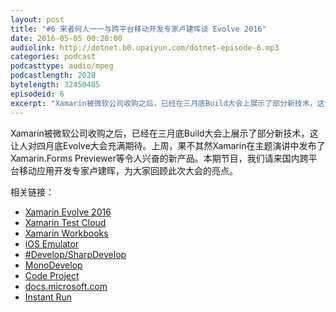 ```yaml
---
layout: post
title: "#6 来者何人一一与跨平台移动开发专家卢建晖谈 Evolve 2016"
date: 2016-05-05 00:20:00
audiolink: http://dotnet.b0.upaiyun.com/dotnet-episode-6.mp3
categories: podcast 
podcasttype: audio/mpeg
podcastlength: 2028
bytelength: 32450485  
episodeid: 6
excerpt: "Xamarin被微软公司收购之后，已经在三月底Build大会上展示了部分新技术，这让人对四月底Evolve大会充满期待。上周，果不其然Xamarin在主题演讲中发布了Xamarin.Forms Previewer等令人兴奋的新产品。本期节目，我们请来国内跨平台移动应用开发专家卢建晖，为大家回顾此次大会的亮点。"
---
```


Xamarin被微软公司收购之后，已经在三月底Build大会上展示了部分新技术，这让人对四月底Evolve大会充满期待。上周，果不其然Xamarin在主题演讲中发布了Xamarin.Forms Previewer等令人兴奋的新产品。本期节目，我们请来国内跨平台移动应用开发专家卢建晖，为大家回顾此次大会的亮点。

相关链接：

* [Xamarin Evolve 2016](https://evolve.xamarin.com/)
* [Xamarin Test Cloud](https://www.xamarin.com/test-cloud)
* [Xamarin Workbooks](https://developer.xamarin.com/guides/cross-platform/workbooks/)
* [iOS Emulator](https://developer.xamarin.com/guides/ios/getting_started/installation/windows/introduction_to_xamarin_ios_for_visual_studio/)
* [#Develop/SharpDevelop](http://www.icsharpcode.net/opensource/sd/)
* [MonoDevelop](http://www.monodevelop.com/)
* [Code Project](http://www.codeproject.com/)
* [docs.microsoft.com](http://docs.microsoft.com)
* [Instant Run](http://tools.android.com/tech-docs/instant-run)